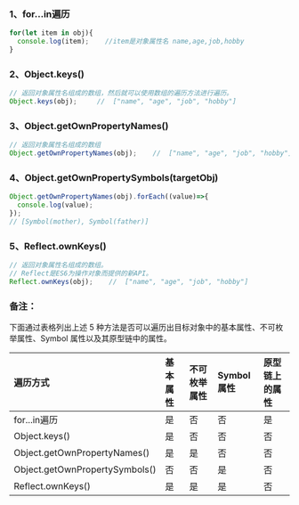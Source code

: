 ### 1、for...in遍历
```javascript
for(let item in obj){   
  console.log(item);    //item是对象属性名 name,age,job,hobby
}
```
 
### 2、Object.keys()
```javascript
// 返回对象属性名组成的数组，然后就可以使用数组的遍历方法进行遍历。
Object.keys(obj);     //  ["name", "age", "job", "hobby"]
```

### 3、Object.getOwnPropertyNames()
```javascript
// 返回对象属性名组成的数组
Object.getOwnPropertyNames(obj);    //  ["name", "age", "job", "hobby"]
```

### 4、Object.getOwnPropertySymbols(targetObj) 
```javascript
Object.getOwnPropertyNames(obj).forEach((value)=>{
  console.log(value);
});
// [Symbol(mother), Symbol(father)]
```

### 5、Reflect.ownKeys()
```javascript
// 返回对象属性名组成的数组。
// Reflect是ES6为操作对象而提供的新API。
Reflect.ownKeys(obj);    //  ["name", "age", "job", "hobby"]
```

### 备注：
下面通过表格列出上述 5 种方法是否可以遍历出目标对象中的基本属性、不可枚举属性、Symbol 属性以及其原型链中的属性。

|  遍历方式  |  基本属性  |  不可枚举属性  |  Symbol属性  |  原型链上的属性  |
|  :---  |  :---  |  :---  |  :---  |  :---  |
|for...in遍历                     |是       |否           |否         |是|
|Object.keys()                    |是       |否           |否         |否|
|Object.getOwnPropertyNames()     |是       |是           |否         |否|
|Object.getOwnPropertySymbols()   |否       |否           |是         |否|
|Reflect.ownKeys()                |是       |是           |是         |否|
